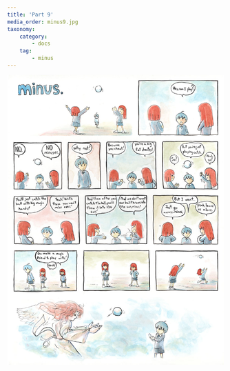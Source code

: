 ```yaml
---
title: 'Part 9'
media_order: minus9.jpg
taxonomy:
    category:
        - docs
    tag:
        - minus
---
```


![](minus9.jpg)